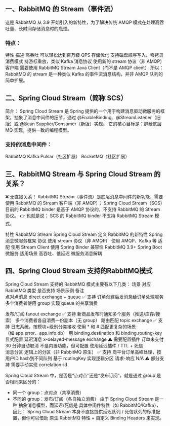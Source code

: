 


##  一、RabbitMQ 的 Stream（事件流）
这是 RabbitMQ 从 3.9 开始引入的新特性，为了解决传统 AMQP 模式在处理高吞吐量、长时间存储消息时的瓶颈。
### 特点：
特性	              描述
高吞吐	    可以轻松达到百万级 QPS
存储优化	    支持磁盘顺序写入、零拷贝
消费模式 	持游标重放，类似 Kafka
消息协议  	使用新的 stream 协议（非 AMQP）
客户端    	需要使用 RabbitMQ Stream Java Client（而不是 AMQP client）
所以：RabbitMQ 的 stream 是一种类似 Kafka 的事件流消息结构，并非 AMQP 队列的简单扩展。

## 二、Spring Cloud Stream（简称 SCS）
简介：
Spring Cloud Stream 是 Spring 提供的一个用于构建消息驱动微服务的框架，抽象了消息中间件的细节，通过 @EnableBinding、@StreamListener（旧版）或 @Bean Supplier/Consumer（新版）实现。
它的核心目标是：屏蔽底层 MQ 实现，提供一致的编程模型。

### 支持的消息中间件：
RabbitMQ
Kafka
Pulsar（社区扩展）
RocketMQ（社区扩展）

##  三、RabbitMQ Stream 与 Spring Cloud Stream 的关系？
❌ 无直接关系！
RabbitMQ Stream（事件流）是底层消息中间件的新功能，需要使用 RabbitMQ 的 Stream 客户端（非 AMQP）；
Spring Cloud Stream（SCS）目前的 RabbitMQ binder 是基于 AMQP 协议的，不支持 RabbitMQ 的 Stream 协议。
👉 也就是说： SCS 的 RabbitMQ binder 不支持 RabbitMQ Stream 模式。

特性  	RabbitMQ Stream 	               Spring Cloud Stream
定义  	RabbitMQ 的新特性	               Spring 消息微服务框架
协议  	使用 stream 协议（非 AMQP）	        使用 AMQP、Kafka 等
适配	      使用 Stream Client	                使用 Spring Binder
兼容性	    RabbitMQ 3.9+	                Spring Boot 微服务
适用场景	    高吞吐、低延迟	                 微服务消息解耦


## 四、Spring Cloud Stream 支持的RabbitMQ模式

Spring Cloud Stream 支持的 RabbitMQ 模式主要有以下几类：
场景	            对应 RabbitMQ 类型	                       是否支持	      场景示例                                备注                                
点对点消息	direct exchange + queue	                    ✅ 支持	     订单创建后发消息给订单处理服务               多个消费者使用 group 实现 queue 的共享消费
 
发布/订阅	    fanout exchange	                        ✅ 支持       新商品发布时通知多个服务（推送/库存/搜索）     多个消费者各自消费一份副本（无 group）
路由匹配           topic exchange                     	✅ 支持       日志系统，按模块+级别分类接收                使用 * 和 # 匹配更复杂的场景   
                                                                     （如 app.error、app.info.db）        	 用 binding.destination  和 binding.routing-key 显式配置
延迟消息        	x-delayed-message exchange	            ⚠️ 需要配置插件	  订单未支付 30 分钟自动取消            不是内置功能，但可配置
                 使用延迟插件 / TTL + 死信         
消息分区        	逻辑上的分区（非 RabbitMQ 原生）           	✅ 支持	      商平台订单高峰处理，按用户ID hash到不同队列    基于 routingKey 实现逻辑分区
请求-响应	            N/A                         	⚠️ 部分支持	                                                 需要手动实现 correlation-id



Spring Cloud Stream 中，是否是“点对点”还是“发布订阅”，就是通过 group 是否相同来区分的：
- 同一个 group：点对点（共享消费）
- 不同的 group：发布/订阅（各自独立消费）
由于 Spring Cloud Stream 是一种 抽象消息模型，而延迟/死信是 具体中间件特性（如 RabbitMQ/Kafka），因此：
Spring Cloud Stream 本身不直接提供延迟队列 / 死信队列的标准配置，但你可以借助 原生 RabbitMQ 特性 + 自定义 Binding Headers 来实现。